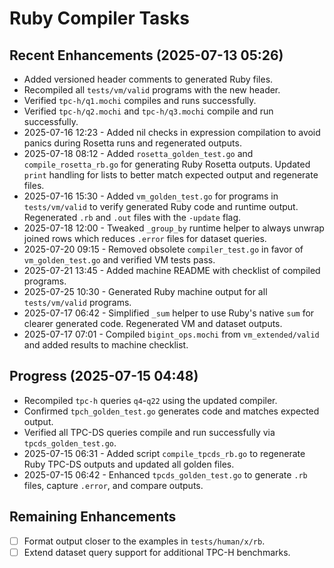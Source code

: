 # Ruby Compiler Tasks

## Recent Enhancements (2025-07-13 05:26)
- Added versioned header comments to generated Ruby files.
- Recompiled all `tests/vm/valid` programs with the new header.
- Verified `tpc-h/q1.mochi` compiles and runs successfully.
- Verified `tpc-h/q2.mochi` and `tpc-h/q3.mochi` compile and run successfully.
- 2025-07-16 12:23 - Added nil checks in expression compilation to avoid
  panics during Rosetta runs and regenerated outputs.
- 2025-07-18 08:12 - Added `rosetta_golden_test.go` and `compile_rosetta_rb.go`
  for generating Ruby Rosetta outputs. Updated `print` handling for lists to
  better match expected output and regenerate files.
- 2025-07-16 15:30 - Added `vm_golden_test.go` for programs in `tests/vm/valid`
  to verify generated Ruby code and runtime output. Regenerated `.rb` and `.out`
  files with the `-update` flag.
- 2025-07-18 12:00 - Tweaked `_group_by` runtime helper to always unwrap joined
  rows which reduces `.error` files for dataset queries.
- 2025-07-20 09:15 - Removed obsolete `compiler_test.go` in favor of
  `vm_golden_test.go` and verified VM tests pass.
- 2025-07-21 13:45 - Added machine README with checklist of compiled programs.
- 2025-07-25 10:30 - Generated Ruby machine output for all `tests/vm/valid` programs.
- 2025-07-17 06:42 - Simplified `_sum` helper to use Ruby's native `sum`
  for clearer generated code. Regenerated VM and dataset outputs.
- 2025-07-17 07:01 - Compiled `bigint_ops.mochi` from `vm_extended/valid` and
  added results to machine checklist.

## Progress (2025-07-15 04:48)
- Recompiled `tpc-h` queries `q4`-`q22` using the updated compiler.
- Confirmed `tpch_golden_test.go` generates code and matches expected output.
- Verified all TPC-DS queries compile and run successfully via `tpcds_golden_test.go`.
- 2025-07-15 06:31 - Added script `compile_tpcds_rb.go` to regenerate Ruby TPC-DS outputs and updated all golden files.
- 2025-07-15 06:42 - Enhanced `tpcds_golden_test.go` to generate `.rb` files, capture `.error`, and compare outputs.

## Remaining Enhancements
- [ ] Format output closer to the examples in `tests/human/x/rb`.
- [ ] Extend dataset query support for additional TPC-H benchmarks.
